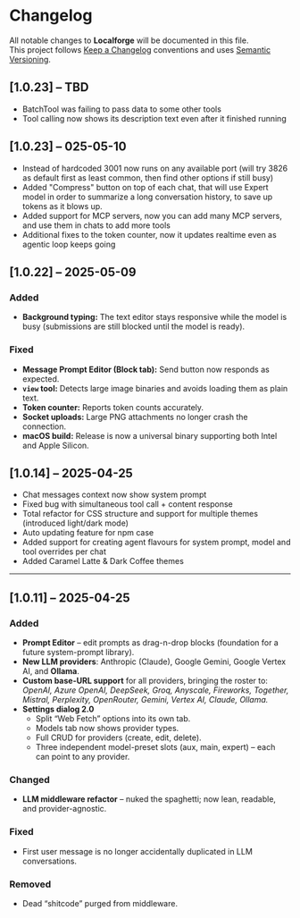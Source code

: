 # Changelog
All notable changes to **Localforge** will be documented in this file.  
This project follows [Keep a Changelog](https://keepachangelog.com/en/1.1.0/) conventions and uses [Semantic Versioning](https://semver.org/).

## [1.0.23] – TBD
* BatchTool was failing to pass data to some other tools
* Tool calling now shows its description text even after it finished running

## [1.0.23] – 025-05-10

* Instead of hardcoded 3001 now runs on any available port (will try 3826 as default first as least common, then find other options if still busy)
* Added "Compress" button on top of each chat, that will use Expert model in order to summarize a long conversation history, to save up tokens as it blows up.
* Added support for MCP servers, now you can add many MCP servers, and use them in chats to add more tools
* Additional fixes to the token counter, now it updates realtime even as agentic loop keeps going

## [1.0.22] – 2025-05-09

### Added
- **Background typing:** The text editor stays responsive while the model is busy (submissions are still blocked until the model is ready).

### Fixed
- **Message Prompt Editor (Block tab):** Send button now responds as expected.
- **`view` tool:** Detects large image binaries and avoids loading them as plain text.
- **Token counter:** Reports token counts accurately.
- **Socket uploads:** Large PNG attachments no longer crash the connection.
- **macOS build:** Release is now a universal binary supporting both Intel and Apple Silicon.


## [1.0.14] – 2025-04-25
* Chat messages context now show system prompt
* Fixed bug with simultaneous tool call + content response
* Total refactor for CSS structure and support for multiple themes (introduced light/dark mode)
* Auto updating feature for npm case
* Added support for creating agent flavours for system prompt, model and tool overrides per chat
* Added Caramel Latte & Dark Coffee themes

---

## [1.0.11] – 2025-04-25
### Added
- **Prompt Editor** – edit prompts as drag-n-drop blocks (foundation for a future system-prompt library).
- **New LLM providers**: Anthropic (Claude), Google Gemini, Google Vertex AI, and **Ollama**.
- **Custom base-URL support** for all providers, bringing the roster to:  
  *OpenAI, Azure OpenAI, DeepSeek, Groq, Anyscale, Fireworks, Together, Mistral, Perplexity, OpenRouter, Gemini, Vertex AI, Claude, Ollama.*
- **Settings dialog 2.0**
    - Split “Web Fetch” options into its own tab.
    - Models tab now shows provider types.
    - Full CRUD for providers (create, edit, delete).
    - Three independent model-preset slots (aux, main, expert) – each can point to any provider.

### Changed
- **LLM middleware refactor** – nuked the spaghetti; now lean, readable, and provider-agnostic.

### Fixed
- First user message is no longer accidentally duplicated in LLM conversations.

### Removed
- Dead “shitcode” purged from middleware.
